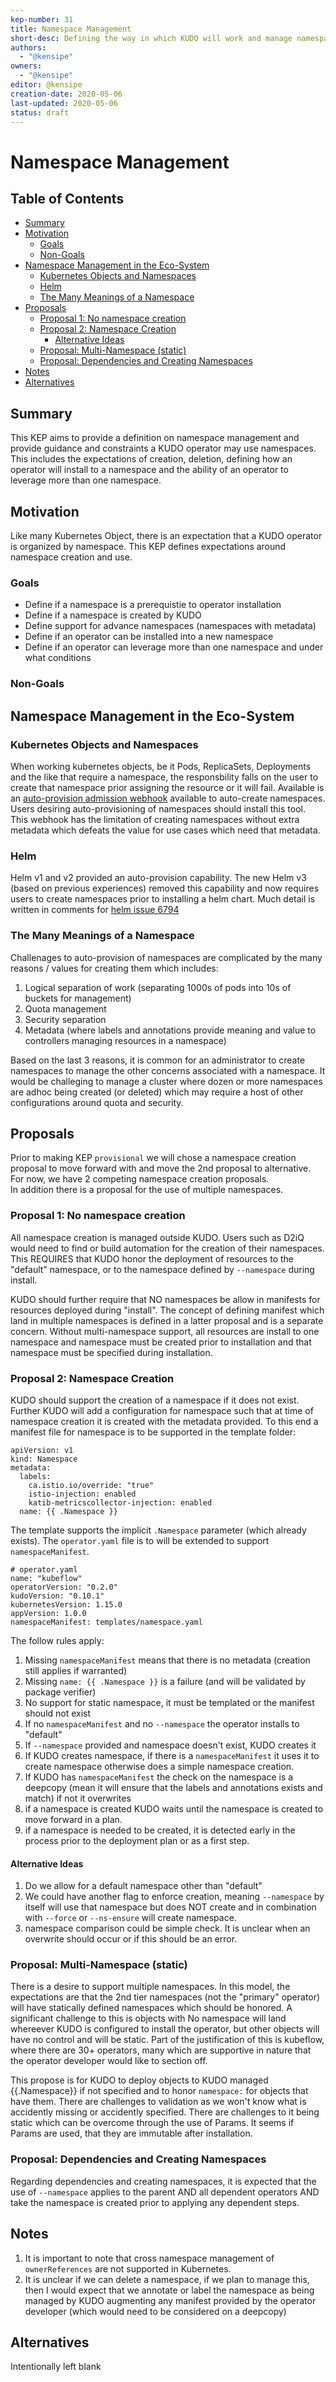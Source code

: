 ```yaml
---
kep-number: 31
title: Namespace Management
short-desc: Defining the way in which KUDO will work and manage namespaces
authors:
  - "@kensipe"
owners:
  - "@kensipe"
editor: @kensipe
creation-date: 2020-05-06
last-updated: 2020-05-06
status: draft
---
```


# Namespace Management

## Table of Contents

* [Summary](#summary)
* [Motivation](#motivation)
    * [Goals](#goals)
    * [Non-Goals](#non-goals)
* [Namespace Management in the Eco-System](#namespace-management-in-the-eco-system)
    * [Kubernetes Objects and Namespaces](#kubernetes-objects-and-namespaces)
    * [Helm](#helm)
    * [The Many Meanings of a Namespace](#the-many-meanings-of-a-namespace)
* [Proposals](#proposals)
    * [Proposal 1: No namespace creation](#proposal-1-no-namespace-creation)
    * [Proposal 2: Namespace Creation](#proposal-2-namespace-creation)
      * [Alternative Ideas](#alternative-ideas)
    * [Proposal: Multi-Namespace (static)](#proposal-multi-namespace-static)
    * [Proposal: Dependencies and Creating Namespaces](#proposal-dependencies-and-creating-namespaces)
* [Notes](#notes)
* [Alternatives](#alternatives)


## Summary

This KEP aims to provide a definition on namespace management and provide guidance and constraints a KUDO operator may use namespaces.  This includes the expectations of creation, deletion, defining how an operator will install to a namespace and the ability of an operator to leverage more than one namespace.

## Motivation

Like many Kubernetes Object, there is an expectation that a KUDO operator is organized by namespace.  This KEP defines expectations around namespace creation and use.

### Goals

* Define if a namespace is a prerequistie to operator installation
* Define if a namespace is created by KUDO
* Define support for advance namespaces (namespaces with metadata)
* Define if an operator can be installed into a new namespace
* Define if an operator can leverage more than one namespace and under what conditions


### Non-Goals


## Namespace Management in the Eco-System

### Kubernetes Objects and Namespaces

When working kubernetes objects, be it Pods, ReplicaSets, Deployments and the like that require a namespace, the responsbility falls on the user to create that namespace prior assigning the resource or it will fail.  Available is an [auto-provision admission webhook](https://kubernetes.io/docs/reference/access-authn-authz/admission-controllers/#namespaceautoprovision) available to auto-create namespaces. Users desiring auto-provisioning of namespaces should install this tool.  This webhook has the limitation of creating namespaces without extra metadata which defeats the value for use cases which need that metadata.

### Helm

Helm v1 and v2 provided an auto-provision capability.  The new Helm v3 (based on previous experiences) removed this capability and now requires users to create namespaces prior to installing a helm chart. Much detail is written in comments for [helm issue 6794](https://github.com/helm/helm/issues/6794)

### The Many Meanings of a Namespace

Challenages to auto-provision of namespaces are complicated by the many reasons / values for creating them which includes:

1. Logical separation of work (separating 1000s of pods into 10s of buckets for management)
1. Quota management
1. Security separation
1. Metadata (where labels and annotations provide meaning and value to controllers managing resources in a namespace)

Based on the last 3 reasons, it is common for an administrator to create namespaces to manage the other concerns associated with a namespace.  It would be challeging to manage a cluster where dozen or more namespaces are adhoc being created (or deleted) which may require a host of other configurations around quota and security.

## Proposals

Prior to making KEP `provisional` we will chose a namespace creation proposal to move forward with and move the 2nd proposal to alternative.  For now, we have 2 competing namespace creation proposals.  
In addition there is a proposal for the use of multiple namespaces.

### Proposal 1: No namespace creation

All namespace creation is managed outside KUDO. Users such as D2iQ would need to find or build automation for the creation of their namespaces. This REQUIRES that KUDO honor the deployment of resources to the "default" namespace, or to the namespace defined by `--namespace` during install.  

KUDO should further require that NO namespaces be allow in manifests for resources deployed during "install".  The concept of defining manifest which land in multiple namespaces is defined in a latter proposal and is a separate concern. Without multi-namespace support, all resources are install to one namespace and namespace must be created prior to installation and that namespace must be specified during installation.

### Proposal 2: Namespace Creation

KUDO should support the creation of a namespace if it does not exist.  Further KUDO will add a configuration for namespace such that at time of namespace creation it is created with the metadata provided. To this end a manifest file for namespace is to be supported in the template folder:

```
apiVersion: v1
kind: Namespace
metadata:
  labels:
    ca.istio.io/override: "true"
    istio-injection: enabled
    katib-metricscollector-injection: enabled
  name: {{ .Namespace }}
```

The template supports the implicit `.Namespace` parameter (which already exists).  The `operator.yaml` file is to will be extended to support `namespaceManifest`.

```
# operator.yaml
name: "kubeflow"
operatorVersion: "0.2.0"
kudoVersion: "0.10.1"
kubernetesVersion: 1.15.0
appVersion: 1.0.0
namespaceManifest: templates/namespace.yaml
```

The follow rules apply:

1. Missing `namespaceManifest` means that there is no metadata (creation still applies if warranted)
1. Missing `name: {{ .Namespace }}` is a failure (and will be validated by package verifier)
1. No support for static namespace, it must be templated or the manifest should not exist
1. If no `namespaceManifest` and no `--namespace` the operator installs to "default"
1. If `--namespace` provided and namespace doesn't exist, KUDO creates it
1. If KUDO creates namespace, if there is a `namespaceManifest` it uses it to create namespace otherwise does a simple namespace creation.
1. If KUDO has `namespaceManifest` the check on the namespace is a deepcopy (mean it will ensure that the labels and annotations exists and match) if not it overwrites
1. if a namespace is created KUDO waits until the namespace is created to move forward in a plan.
1. if a namespace is needed to be created, it is detected early in the process prior to the deployment plan or as a first step.

#### Alternative Ideas

1. Do we allow for a default namespace other than "default"
1. We could have another flag to enforce creation, meaning `--namespace` by itself will use that namespace but does NOT create and in combination with `--force` or `--ns-ensure` will create namespace.
1. namespace comparison could be simple check.  It is unclear when an overwrite should occur or if this should be an error.

### Proposal: Multi-Namespace (static)

There is a desire to support multiple namespaces.  In this model, the expectations are that the 2nd tier namespaces (not the "primary" operator) will have statically defined namespaces which should be honored.   A significant challenge to this is objects with No namespace will land whereever KUDO is configured to install the operator, but other objects will have no control and will be static.   Part of the justification of this is kubeflow, where there are 30+ operators, many which are supportive in nature that the operator developer would like to section off. 

This propose is for KUDO to deploy objects to KUDO managed {{.Namespace}} if not specified and to honor `namespace:` for objects that have them.  There are challenges to validation as we won't know what is accidently missing or accidently specified.  There are challenges to it being static which can be overcome through the use of Params.  It seems if Params are used, that they are  immutable after installation.


### Proposal: Dependencies and Creating Namespaces

Regarding dependencies and creating namespaces, it is expected that the use of `--namespace` applies to the parent AND all dependent operators AND take the namespace is created prior to applying any dependent steps.

## Notes

1. It is important to note that cross namespace management of `ownerReferences` are not supported in Kubernetes.
1. It is unclear if we can delete a namespace, if we plan to manage this, then I would expect that we annotate or label the namespace as being managed by KUDO augmenting any manifest provided by the operator developer (which would need to be considered on a deepcopy)

## Alternatives

Intentionally left blank